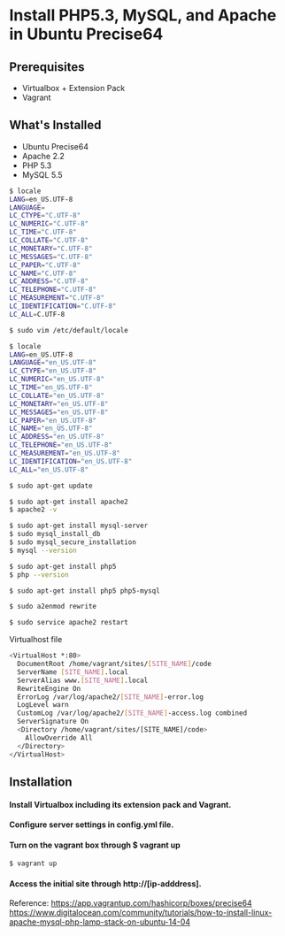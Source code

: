 # Install PHP5.3, MySQL, and Apache in Ubuntu Precise64

## Prerequisites
* Virtualbox + Extension Pack
* Vagrant

## What's Installed
* Ubuntu Precise64
* Apache 2.2
* PHP 5.3
* MySQL 5.5

```sh
$ locale
LANG=en_US.UTF-8
LANGUAGE=
LC_CTYPE="C.UTF-8"
LC_NUMERIC="C.UTF-8"
LC_TIME="C.UTF-8"
LC_COLLATE="C.UTF-8"
LC_MONETARY="C.UTF-8"
LC_MESSAGES="C.UTF-8"
LC_PAPER="C.UTF-8"
LC_NAME="C.UTF-8"
LC_ADDRESS="C.UTF-8"
LC_TELEPHONE="C.UTF-8"
LC_MEASUREMENT="C.UTF-8"
LC_IDENTIFICATION="C.UTF-8"
LC_ALL=C.UTF-8

$ sudo vim /etc/default/locale

$ locale
LANG=en_US.UTF-8
LANGUAGE="en_US.UTF-8"
LC_CTYPE="en_US.UTF-8"
LC_NUMERIC="en_US.UTF-8"
LC_TIME="en_US.UTF-8"
LC_COLLATE="en_US.UTF-8"
LC_MONETARY="en_US.UTF-8"
LC_MESSAGES="en_US.UTF-8"
LC_PAPER="en_US.UTF-8"
LC_NAME="en_US.UTF-8"
LC_ADDRESS="en_US.UTF-8"
LC_TELEPHONE="en_US.UTF-8"
LC_MEASUREMENT="en_US.UTF-8"
LC_IDENTIFICATION="en_US.UTF-8"
LC_ALL="en_US.UTF-8"

$ sudo apt-get update

$ sudo apt-get install apache2
$ apache2 -v

$ sudo apt-get install mysql-server
$ sudo mysql_install_db
$ sudo mysql_secure_installation
$ mysql --version

$ sudo apt-get install php5
$ php --version

$ sudo apt-get install php5 php5-mysql

$ sudo a2enmod rewrite

$ sudo service apache2 restart
```

Virtualhost file
```sh
<VirtualHost *:80>
  DocumentRoot /home/vagrant/sites/[SITE_NAME]/code
  ServerName [SITE_NAME].local
  ServerAlias www.[SITE_NAME].local
  RewriteEngine On
  ErrorLog /var/log/apache2/[SITE_NAME]-error.log
  LogLevel warn
  CustomLog /var/log/apache2/[SITE_NAME]-access.log combined
  ServerSignature On
  <Directory /home/vagrant/sites/[SITE_NAME]/code>
    AllowOverride All
  </Directory>
</VirtualHost>
```

## Installation
#### Install Virtualbox including its extension pack and Vagrant.
#### Configure server settings in config.yml file.
#### Turn on the vagrant box through $ vagrant up
```sh
$ vagrant up
```
#### Access the initial site through http://[ip-adddress].

Reference:
https://app.vagrantup.com/hashicorp/boxes/precise64
https://www.digitalocean.com/community/tutorials/how-to-install-linux-apache-mysql-php-lamp-stack-on-ubuntu-14-04
